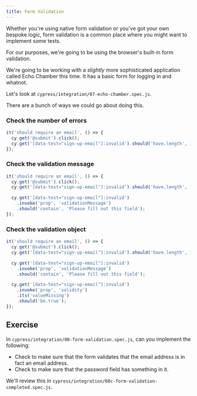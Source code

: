 ```yaml
---
title: Form Validation
---
```


Whether you're using native form validation or you've got your own bespoke logic, form validation is a common place where you might want to implement some tests.

For our purposes, we're going to be using the browser's built-in form validation.

We're going to be working with a *slightly* more sophisticated application called Echo Chamber this time. It has a basic form for logging in and whatnot.

Let's look at `cypress/integration/07-echo-chamber.spec.js`.

There are a bunch of ways we could go about doing this.

### Check the number of errors

````js
it('should require an email', () => {
  cy.get('@submit').click();
  cy.get('[data-test="sign-up-email"]:invalid').should('have.length', 1);
});
````

### Check the validation message

````js
it('should require an email', () => {
  cy.get('@submit').click();
  cy.get('[data-test="sign-up-email"]:invalid').should('have.length', 1);

  cy.get('[data-test="sign-up-email"]:invalid')
    .invoke('prop', 'validationMessage')
    .should('contain', 'Please fill out this field');
});
````

### Check the validation object

````js
it('should require an email', () => {
  cy.get('@submit').click();
  cy.get('[data-test="sign-up-email"]:invalid').should('have.length', 1);

  cy.get('[data-test="sign-up-email"]:invalid')
    .invoke('prop', 'validationMessage')
    .should('contain', 'Please fill out this field');

  cy.get('[data-test="sign-up-email"]:invalid')
    .invoke('prop', 'validity')
    .its('valueMissing')
    .should('be.true');
});
````

## Exercise

In `cypress/integration/08-form-validation.spec.js`, can you implement the following:

* Check to make sure that the form validates that the email address is in fact an email address.
* Check to make sure that the password field has something in it.

We'll review this in `cypress/integration/08c-form-validation-completed.spec.js`.
